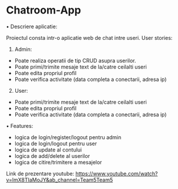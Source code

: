 # Chatroom-App
•	Descriere aplicatie:

Proiectul consta intr-o aplicatie web de chat intre useri.
User stories:
1.	Admin:
-	Poate realiza operatii de tip CRUD asupra userilor.
-	Poate primi/trimite mesaje text de la/catre ceilalti useri
-	Poate edita propriul profil
-	Poate verifica activitate (data completa a conectarii, adresa ip)
2.	User:
-    Poate primi/trimite mesaje text de la/catre ceilalti useri
-	Poate edita propriul profil
-	Poate verifica activitate (data completa a conectarii, adresa ip)


•	Features:
-	logica de login/register/logout pentru admin
-	logica de login/logout pentru user
-	logica de update al contului
-	logica de add/delete al userilor
-	logica de citire/trimitere a mesajelor

Link de prezentare youtube: https://www.youtube.com/watch?v=lmX8TIaMoJY&ab_channel=Team5Team5
